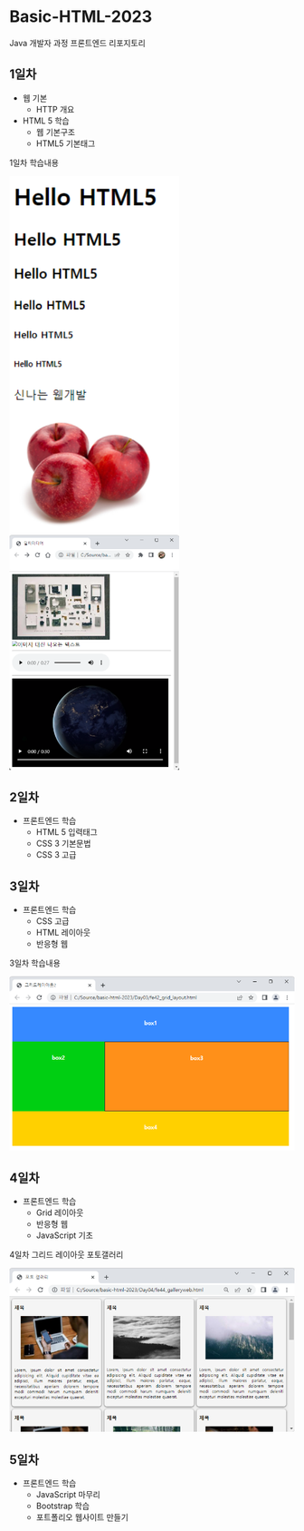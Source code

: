 # Basic-HTML-2023
Java 개발자 과정 프론트엔드 리포지토리

## 1일차
- 웹 기본
    - HTTP 개요
- HTML 5 학습
    - 웹 기본구조
    - HTML5 기본태그

1일차 학습내용
<!-- ![첫번째 웹사이트](https://raw.githubusercontent.com/JANGMEN/Basic-HTML-2023/main/image/day01.png) -->
<img src="https://raw.githubusercontent.com/JANGMEN/Basic-HTML-2023/main/image/Day01_2.png" width="300">
<!-- ![멀티미디어](https://raw.githubusercontent.com/JANGMEN/Basic-HTML-2023/main/image/day01.png) -->
<img src="https://raw.githubusercontent.com/JANGMEN/Basic-HTML-2023/main/image/day01.png" width="300">



## 2일차
- 프론트엔드 학습
    - HTML 5 입력태그
    - CSS 3 기본문법
    - CSS 3 고급

## 3일차
- 프론트엔드 학습
    - CSS 고급
    - HTML 레이아웃
    - 반응형 웹

3일차 학습내용

<img src="https://raw.githubusercontent.com/JANGMEN/Basic-HTML-2023/main/image/day03.png" width="600">

## 4일차
- 프론트엔드 학습
    - Grid 레이아웃
    - 반응형 웹
    - JavaScript 기초

4일차 그리드 레이아웃 포토갤러리

<img src="https://raw.githubusercontent.com/JANGMEN/Basic-HTML-2023/main/image/gallery01.png" width="600">

## 5일차
- 프론트엔드 학습
    - JavaScript 마무리
    - Bootstrap 학습
    - 포트폴리오 웹사이트 만들기